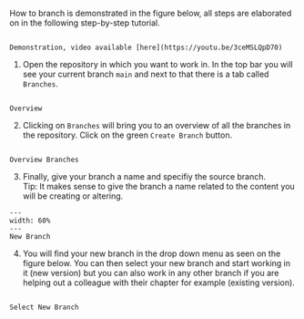How to branch is demonstrated in the figure below, all steps are elaborated on in the following step-by-step tutorial.

```{figure} figures/branching-github-ezgif.com-optimize.gif

Demonstration, video available [here](https://youtu.be/3ceMSLQpD70)
```

1. Open the repository in which you want to work in. In the top bar you will see your current branch `main` and next to that there is a tab called `Branches`. 

```{figure} figures/NewBranch_GitHub.PNG
 
Overview
```

2. Clicking on `Branches` will bring you to an overview of all the branches in the repository. Click on the green `Create Branch` button.

```{figure} figures/NewBranch_GitHub2.PNG

Overview Branches
```

3. Finally, give your branch a name and specifiy the source branch. <br>
Tip: It makes sense to give the branch a name related to the content you will be creating or altering.

```{figure} figures/NewBranch_GitHub3.PNG
---
width: 60%
--- 
New Branch
```

4. You will find your new branch in the drop down menu as seen on the figure below. You can then select your new branch and start working in it (new version) but you can also work in any other branch if you are helping out a colleague with their chapter for example (existing version).

```{figure} figures/NewBranch_GitHub4.PNG
 
Select New Branch
```